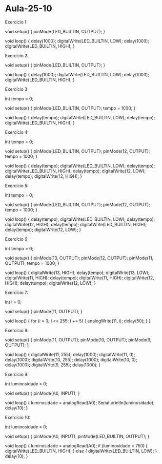 # Aula-25-10
Exercício 1:

void setup()
{
  pinMode(LED_BUILTIN, OUTPUT);
}

void loop()
{
  delay(1000);
  digitalWrite(LED_BUILTIN, LOW);
  delay(1000);
  digitalWrite(LED_BUILTIN, HIGH);
}


Exercício 2:

void setup()
{
  pinMode(LED_BUILTIN, OUTPUT);
}

void loop()
{
  delay(1000);
  digitalWrite(LED_BUILTIN, LOW);
  delay(1000);
  digitalWrite(LED_BUILTIN, HIGH);
}


Exercício 3:

int tempo = 0;

void setup()
{
  pinMode(LED_BUILTIN, OUTPUT);
  tempo = 1000;
}

void loop()
{
  delay(tempo);
  digitalWrite(LED_BUILTIN, LOW);
  delay(tempo);
  digitalWrite(LED_BUILTIN, HIGH);
}


Exercício 4: 

int tempo = 0;

void setup()
{
  pinMode(LED_BUILTIN, OUTPUT);
  pinMode(12, OUTPUT);
  tempo = 1000;
}

void loop()
{
  delay(tempo);
  digitalWrite(LED_BUILTIN, LOW);
  delay(tempo);
  digitalWrite(LED_BUILTIN, HIGH);
  delay(tempo);
  digitalWrite(12, LOW);
  delay(tempo);
  digitalWrite(12, HIGH);
}


Exercício 5:

int tempo = 0;

void setup()
{
  pinMode(LED_BUILTIN, OUTPUT);
  pinMode(12, OUTPUT);
  tempo = 1000;
}

void loop()
{
  delay(tempo);
  digitalWrite(LED_BUILTIN, LOW);
  delay(tempo);
  digitalWrite(12, HIGH);
  delay(tempo);
  digitalWrite(LED_BUILTIN, HIGH);
  delay(tempo);
  digitalWrite(12, LOW);
}


Exercício 6:

int tempo = 0;

void setup()
{
  pinMode(13, OUTPUT);
  pinMode(12, OUTPUT);
  pinMode(11, OUTPUT);
  tempo = 1000;
}

void loop()
{
  digitalWrite(13, HIGH);
  delay(tempo);
  digitalWrite(13, LOW);
  digitalWrite(11, HIGH);
  delay(tempo);
  digitalWrite(11, HIGH);
  digitalWrite(12, HIGH);
  delay(tempo);
  digitalWrite(12, LOW);
}


Exercício 7: 

int i = 0;

void setup()
{
  pinMode(11, OUTPUT);
}

void loop()
{
  for (i = 0; i <= 255; i += 5) {
    analogWrite(11, i);
    delay(50);
  }
}


Exercício 8:

void setup()
{
  pinMode(11, OUTPUT);
  pinMode(10, OUTPUT);
  pinMode(9, OUTPUT);
}

void loop()
{
  digitalWrite(11, 255);
  delay(1000);
  digitalWrite(11, 0);
  delay(1000);
  digitalWrite(10, 255);
  delay(1000);
  digitalWrite(10, 0);
  delay(1000);
  digitalWrite(9, 255);
  delay(1000);
}


Exercício 9:

int luminosidade = 0;

void setup()
{
  pinMode(A0, INPUT);
}

void loop()
{
  luminosidade = analogRead(A0);
  Serial.println(luminosidade);
  delay(10);
}


Exercício 10:

int luminosidade = 0;

void setup()
{
  pinMode(A0, INPUT);
  pinMode(LED_BUILTIN, OUTPUT);
}

void loop()
{
  luminosidade = analogRead(A0);
  if (luminosidade < 750) {
    digitalWrite(LED_BUILTIN, HIGH);
  } else {
    digitalWrite(LED_BUILTIN, LOW);
  }
  delay(10);
}
